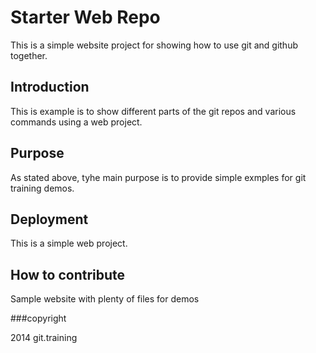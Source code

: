 # Starter Web Repo
This is a simple website project for showing how to use git and github together.


## Introduction
This is example is to show different parts of the git repos and various commands using a web project.


## Purpose
As stated above, tyhe main purpose is to provide simple exmples for git training demos.
## Deployment 
This is a simple web project.

## How to contribute
Sample website with plenty of files for demos

###copyright

2014 git.training